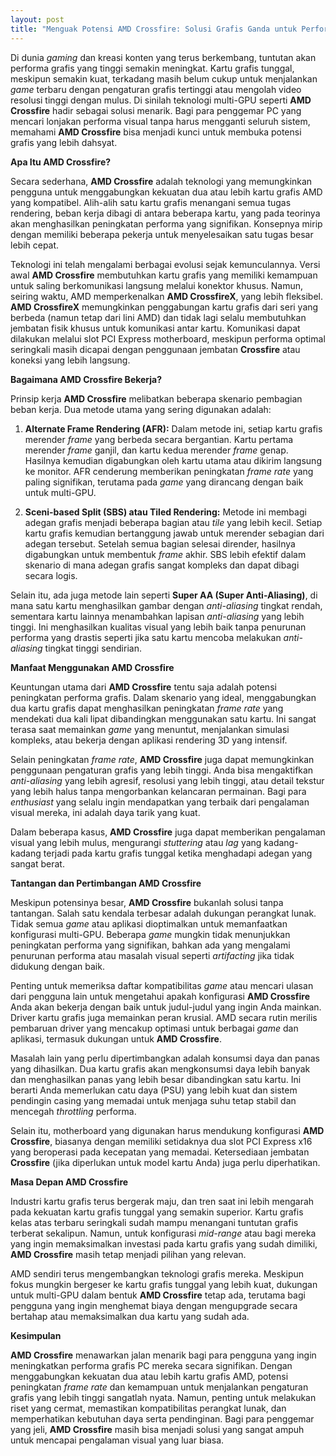```yaml
---
layout: post
title: "Menguak Potensi AMD Crossfire: Solusi Grafis Ganda untuk Performa Maksimal"
---
```


Di dunia *gaming* dan kreasi konten yang terus berkembang, tuntutan akan performa grafis yang tinggi semakin meningkat. Kartu grafis tunggal, meskipun semakin kuat, terkadang masih belum cukup untuk menjalankan *game* terbaru dengan pengaturan grafis tertinggi atau mengolah video resolusi tinggi dengan mulus. Di sinilah teknologi multi-GPU seperti **AMD Crossfire** hadir sebagai solusi menarik. Bagi para penggemar PC yang mencari lonjakan performa visual tanpa harus mengganti seluruh sistem, memahami **AMD Crossfire** bisa menjadi kunci untuk membuka potensi grafis yang lebih dahsyat.

**Apa Itu AMD Crossfire?**

Secara sederhana, **AMD Crossfire** adalah teknologi yang memungkinkan pengguna untuk menggabungkan kekuatan dua atau lebih kartu grafis AMD yang kompatibel. Alih-alih satu kartu grafis menangani semua tugas rendering, beban kerja dibagi di antara beberapa kartu, yang pada teorinya akan menghasilkan peningkatan performa yang signifikan. Konsepnya mirip dengan memiliki beberapa pekerja untuk menyelesaikan satu tugas besar lebih cepat.

Teknologi ini telah mengalami berbagai evolusi sejak kemunculannya. Versi awal **AMD Crossfire** membutuhkan kartu grafis yang memiliki kemampuan untuk saling berkomunikasi langsung melalui konektor khusus. Namun, seiring waktu, AMD memperkenalkan **AMD CrossfireX**, yang lebih fleksibel. **AMD CrossfireX** memungkinkan penggabungan kartu grafis dari seri yang berbeda (namun tetap dari lini AMD) dan tidak lagi selalu membutuhkan jembatan fisik khusus untuk komunikasi antar kartu. Komunikasi dapat dilakukan melalui slot PCI Express motherboard, meskipun performa optimal seringkali masih dicapai dengan penggunaan jembatan **Crossfire** atau koneksi yang lebih langsung.

**Bagaimana AMD Crossfire Bekerja?**

Prinsip kerja **AMD Crossfire** melibatkan beberapa skenario pembagian beban kerja. Dua metode utama yang sering digunakan adalah:

1.  **Alternate Frame Rendering (AFR):** Dalam metode ini, setiap kartu grafis merender *frame* yang berbeda secara bergantian. Kartu pertama merender *frame* ganjil, dan kartu kedua merender *frame* genap. Hasilnya kemudian digabungkan oleh kartu utama atau dikirim langsung ke monitor. AFR cenderung memberikan peningkatan *frame rate* yang paling signifikan, terutama pada *game* yang dirancang dengan baik untuk multi-GPU.

2.  **Sceni-based Split (SBS) atau Tiled Rendering:** Metode ini membagi adegan grafis menjadi beberapa bagian atau *tile* yang lebih kecil. Setiap kartu grafis kemudian bertanggung jawab untuk merender sebagian dari adegan tersebut. Setelah semua bagian selesai dirender, hasilnya digabungkan untuk membentuk *frame* akhir. SBS lebih efektif dalam skenario di mana adegan grafis sangat kompleks dan dapat dibagi secara logis.

Selain itu, ada juga metode lain seperti **Super AA (Super Anti-Aliasing)**, di mana satu kartu menghasilkan gambar dengan *anti-aliasing* tingkat rendah, sementara kartu lainnya menambahkan lapisan *anti-aliasing* yang lebih tinggi. Ini menghasilkan kualitas visual yang lebih baik tanpa penurunan performa yang drastis seperti jika satu kartu mencoba melakukan *anti-aliasing* tingkat tinggi sendirian.

**Manfaat Menggunakan AMD Crossfire**

Keuntungan utama dari **AMD Crossfire** tentu saja adalah potensi peningkatan performa grafis. Dalam skenario yang ideal, menggabungkan dua kartu grafis dapat menghasilkan peningkatan *frame rate* yang mendekati dua kali lipat dibandingkan menggunakan satu kartu. Ini sangat terasa saat memainkan *game* yang menuntut, menjalankan simulasi kompleks, atau bekerja dengan aplikasi rendering 3D yang intensif.

Selain peningkatan *frame rate*, **AMD Crossfire** juga dapat memungkinkan penggunaan pengaturan grafis yang lebih tinggi. Anda bisa mengaktifkan *anti-aliasing* yang lebih agresif, resolusi yang lebih tinggi, atau detail tekstur yang lebih halus tanpa mengorbankan kelancaran permainan. Bagi para *enthusiast* yang selalu ingin mendapatkan yang terbaik dari pengalaman visual mereka, ini adalah daya tarik yang kuat.

Dalam beberapa kasus, **AMD Crossfire** juga dapat memberikan pengalaman visual yang lebih mulus, mengurangi *stuttering* atau *lag* yang kadang-kadang terjadi pada kartu grafis tunggal ketika menghadapi adegan yang sangat berat.

**Tantangan dan Pertimbangan AMD Crossfire**

Meskipun potensinya besar, **AMD Crossfire** bukanlah solusi tanpa tantangan. Salah satu kendala terbesar adalah dukungan perangkat lunak. Tidak semua *game* atau aplikasi dioptimalkan untuk memanfaatkan konfigurasi multi-GPU. Beberapa *game* mungkin tidak menunjukkan peningkatan performa yang signifikan, bahkan ada yang mengalami penurunan performa atau masalah visual seperti *artifacting* jika tidak didukung dengan baik.

Penting untuk memeriksa daftar kompatibilitas *game* atau mencari ulasan dari pengguna lain untuk mengetahui apakah konfigurasi **AMD Crossfire** Anda akan bekerja dengan baik untuk judul-judul yang ingin Anda mainkan. Driver kartu grafis juga memainkan peran krusial. AMD secara rutin merilis pembaruan driver yang mencakup optimasi untuk berbagai *game* dan aplikasi, termasuk dukungan untuk **AMD Crossfire**.

Masalah lain yang perlu dipertimbangkan adalah konsumsi daya dan panas yang dihasilkan. Dua kartu grafis akan mengkonsumsi daya lebih banyak dan menghasilkan panas yang lebih besar dibandingkan satu kartu. Ini berarti Anda memerlukan catu daya (PSU) yang lebih kuat dan sistem pendingin casing yang memadai untuk menjaga suhu tetap stabil dan mencegah *throttling* performa.

Selain itu, motherboard yang digunakan harus mendukung konfigurasi **AMD Crossfire**, biasanya dengan memiliki setidaknya dua slot PCI Express x16 yang beroperasi pada kecepatan yang memadai. Ketersediaan jembatan **Crossfire** (jika diperlukan untuk model kartu Anda) juga perlu diperhatikan.

**Masa Depan AMD Crossfire**

Industri kartu grafis terus bergerak maju, dan tren saat ini lebih mengarah pada kekuatan kartu grafis tunggal yang semakin superior. Kartu grafis kelas atas terbaru seringkali sudah mampu menangani tuntutan grafis terberat sekalipun. Namun, untuk konfigurasi *mid-range* atau bagi mereka yang ingin memaksimalkan investasi pada kartu grafis yang sudah dimiliki, **AMD Crossfire** masih tetap menjadi pilihan yang relevan.

AMD sendiri terus mengembangkan teknologi grafis mereka. Meskipun fokus mungkin bergeser ke kartu grafis tunggal yang lebih kuat, dukungan untuk multi-GPU dalam bentuk **AMD Crossfire** tetap ada, terutama bagi pengguna yang ingin menghemat biaya dengan mengupgrade secara bertahap atau memaksimalkan dua kartu yang sudah ada.

**Kesimpulan**

**AMD Crossfire** menawarkan jalan menarik bagi para pengguna yang ingin meningkatkan performa grafis PC mereka secara signifikan. Dengan menggabungkan kekuatan dua atau lebih kartu grafis AMD, potensi peningkatan *frame rate* dan kemampuan untuk menjalankan pengaturan grafis yang lebih tinggi sangatlah nyata. Namun, penting untuk melakukan riset yang cermat, memastikan kompatibilitas perangkat lunak, dan memperhatikan kebutuhan daya serta pendinginan. Bagi para penggemar yang jeli, **AMD Crossfire** masih bisa menjadi solusi yang sangat ampuh untuk mencapai pengalaman visual yang luar biasa.
